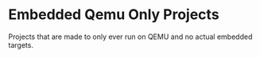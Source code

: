 # Embedded Qemu Only Projects
Projects that are made to only ever run on QEMU and no actual embedded targets.
